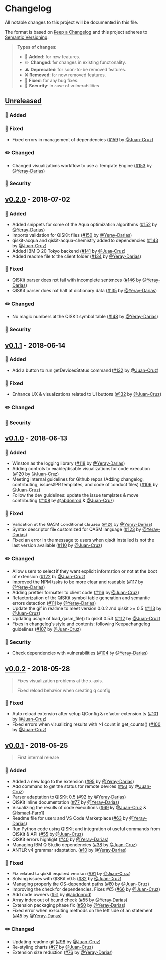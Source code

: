 # Changelog

All notable changes to this project will be documented in this file.

The format is based on [Keep a Changelog](http://keepachangelog.com/en/1.0.0/)
and this project adheres to [Semantic Versioning](http://semver.org/spec/v2.0.0.html).

> **Types of changes**:
>
> - 🎉 **Added**: for new features.
> - ✏️ **Changed**: for changes in existing functionality.
> - ⚠️ **Deprecated**: for soon-to-be removed features.
> - ❌ **Removed**: for now removed features.
> - 🐛 **Fixed**: for any bug fixes.
> - 👾 **Security**: in case of vulnerabilities.

## [Unreleased]

### 🎉 Added

### 🐛 Fixed
- Fixed errors in management of dependencies ([#159](https://github.ibm.com/IBMQuantum/qiskit-studio/pull/159) by [@Juan-Cruz](https://github.ibm.com/Juan-Cruz))

### ✏️ Changed
- Changed visualizations workflow to use a Template Engine ([#153](https://github.ibm.com/IBMQuantum/qiskit-studio/pull/53) by [@Yeray-Darias](https://github.ibm.com/Yeray-Darias))

### 👾 Security

## [v0.2.0] - 2018-07-02

### 🎉 Added
- Added snippets for some of the Aqua optimization algorithms ([#152](https://github.ibm.com/IBMQuantum/qiskit-studio/pull/152) by [@Yeray-Darias](https://github.ibm.com/Yeray-Darias))
- Imports validation for QISKit files ([#150](https://github.ibm.com/IBMQuantum/qiskit-studio/pull/150) by [@Yeray-Darias](https://github.ibm.com/Yeray-Darias))
- qiskit-acqua and qiskit-acqua-chemistry added to dependencies ([#143](https://github.ibm.com/IBMQuantum/qiskit-studio/pull/143) by [@Juan-Cruz](https://github.ibm.com/Juan-Cruz))
- Added IBM Q 20 Tokyo backend ([#141](https://github.ibm.com/IBMQuantum/qiskit-studio/pull/141) by [@Juan-Cruz](https://github.ibm.com/Juan-Cruz))
- Added readme file to the client folder ([#134](https://github.ibm.com/IBMQuantum/qiskit-studio/pull/134) by [@Yeray-Darias](https://github.ibm.com/Yeray-Darias))

### 🐛 Fixed
- QISKit parser does not fail with incomplete sentences ([#146](https://github.ibm.com/IBMQuantum/qiskit-studio/pull/146) by [@Yeray-Darias](https://github.ibm.com/Yeray-Darias))
- QISKit parser does not halt at dictionary data ([#135](https://github.ibm.com/IBMQuantum/qiskit-studio/pull/135) by [@Yeray-Darias](https://github.ibm.com/Yeray-Darias))

### ✏️ Changed
- No magic numbers at the QISKit symbol table ([#148](https://github.ibm.com/IBMQuantum/qiskit-studio/pull/148) by [@Yeray-Darias](https://github.ibm.com/Yeray-Darias))

### 👾 Security


## [v0.1.1] - 2018-06-14

### 🎉 Added
- Add a button to run getDevicesStatus command ([#132](https://github.ibm.com/IBMQuantum/qiskit-studio/pull/132) by [@Juan-Cruz](https://github.ibm.com/Juan-Cruz))

### 🐛 Fixed
- Enhance UX & visualizations related to UI buttons ([#132](https://github.ibm.com/IBMQuantum/qiskit-studio/pull/132) by [@Juan-Cruz](https://github.ibm.com/Juan-Cruz))

### ✏️ Changed

### 👾 Security


## [v0.1.0] - 2018-06-13

### 🎉 Added

- Winston as the logging library ([#118](https://github.ibm.com/IBMQuantum/qiskit-studio/pull/118) by [@Yeray-Darias](https://github.ibm.com/Yeray-Darias))
- Adding controls to enable/disable visualizations for code execution ([#120](https://github.ibm.com/IBMQuantum/qiskit-studio/pull/120) by [@Juan-Cruz](https://github.ibm.com/Juan-Cruz))
- Meeting internal guidelines for Github repos (Adding changelog, contributing, issues&PR templates, and code of conduct files) ([#106](https://github.ibm.com/IBMQuantum/qiskit-studio/pull/106) by [@Juan-Cruz](https://github.ibm.com/Juan-Cruz))
- Follow the dev guidelines: update the issue templates & move contributing ([#108](https://github.ibm.com/IBMQuantum/qiskit-studio/pull/108) by [@abdonrod](https://github.ibm.com/abdonrod) & [@Juan-Cruz](https://github.ibm.com/abdonrod))

### 🐛 Fixed

- Validation at the QASM conditional clauses ([#128](https://github.ibm.com/IBMQuantum/qiskit-studio/pull/128) by [@Yeray-Darias](https://github.ibm.com/Yeray-Darias))
- Syntax descriptor file customized for QASM language ([#123](https://github.ibm.com/IBMQuantum/qiskit-studio/pull/123) by [@Yeray-Darias](https://github.ibm.com/Yeray-Darias))
- Fixed an error in the message to users when qiskit installed is not the last version available ([#110](https://github.ibm.com/IBMQuantum/qiskit-studio/pull/110) by [@Juan-Cruz](https://github.ibm.com/Juan-Cruz))

### ✏️ Changed

- Allow users to select if they want explicit information or not at the boot of extension ([#122](https://github.ibm.com/IBMQuantum/qiskit-studio/pull/122) by [@Juan-Cruz](https://github.ibm.com/Juan-Cruz))
- Improved the NPM tasks to be more clear and readable ([#117](https://github.ibm.com/IBMQuantum/qiskit-studio/pull/117) by [@Yeray-Darias](https://github.ibm.com/Yeray-Darias))
- Adding prettier formatter to client code ([#116](https://github.ibm.com/IBMQuantum/qiskit-studio/pull/116) by [@Juan-Cruz](https://github.ibm.com/Juan-Cruz))
- Refactorization of the QISKit symbol table generation and semantic errors detection ([#111](https://github.ibm.com/IBMQuantum/qiskit-studio/pull/111) by [@Yeray-Darias](https://github.ibm.com/Yeray-Darias))
- Update the gif in readme to meet version 0.0.2 and qiskit >= 0.5 ([#113](https://github.ibm.com/IBMQuantum/qiskit-studio/pull/113) by [@Juan-Cruz](https://github.ibm.com/Juan-Cruz))
- Updating usage of load_qasm_file() to qiskit 0.5.3 ([#112](https://github.ibm.com/IBMQuantum/qiskit-studio/pull/112) by [@Juan-Cruz](https://github.ibm.com/Juan-Cruz))
- Fixes in changelog's style and contents: following Keepachangelog guidelines ([#107](https://github.ibm.com/IBMQuantum/qiskit-studio/pull/107) by [@Juan-Cruz](https://github.ibm.com/Juan-Cruz))

### 👾 Security

- Check dependencies with vulnerabilities ([#104](https://github.ibm.com/IBMQuantum/qiskit-studio/pull/104) by [@Yeray-Darias](https://github.ibm.com/Yeray-Darias))

## [v0.0.2] - 2018-05-28

> Fixes visualization problems at the x-axis.
>
> Fixed reload behavior when creating q config.

### 🐛 Fixed

- Auto reload extension after setup QConfig & refactor extension.ts ([#101](https://github.ibm.com/IBMQuantum/qiskit-studio/pull/101) by [@Juan-Cruz](https://github.ibm.com/Juan-Cruz))
- Fixed errors when visualizing results with >1 count in get_counts() ([#100](https://github.ibm.com/IBMQuantum/qiskit-studio/pull/100) by [@Juan-Cruz](https://github.ibm.com/Juan-Cruz))

## [v0.0.1] - 2018-05-25

> First internal release

### 🎉 Added

- Added a new logo to the extension ([#95](https://github.ibm.com/IBMQuantum/qiskit-studio/pull/96) by [@Yeray-Darias](https://github.ibm.com/Yeray-Darias))
- Add command to get the status for remote devices ([#93](https://github.ibm.com/IBMQuantum/qiskit-studio/pull/93) by [@Juan-Cruz](https://github.ibm.com/Juan-Cruz))
- Parser adaptation to QISKit 0.5 ([#92](https://github.ibm.com/IBMQuantum/qiskit-studio/pull/92) by [@Yeray-Darias](https://github.ibm.com/Yeray-Darias))
- QISKit inline documentation ([#77](https://github.ibm.com/IBMQuantum/qiskit-studio/pull/77) by [@Yeray-Darias](https://github.ibm.com/Yeray-Darias))
- Visualizing the results of code executions ([#69](https://github.ibm.com/IBMQuantum/qiskit-studio/pull/69) by [@Juan-Cruz](https://github.ibm.com/Juan-Cruz) & [@Ismael-Faro1](https://github.ibm.com/Ismael-Faro1))
- Readme file for users and VS Code Marketplace ([#63](https://github.ibm.com/IBMQuantum/qiskit-studio/pull/63) by [@Yeray-Darias](https://github.ibm.com/Yeray-Darias))
- Run Python code using QISKit and integration of useful commands from QISKit & API ([#55](https://github.ibm.com/IBMQuantum/qiskit-studio/pull/55) by [@Juan-Cruz](https://github.ibm.com/Juan-Cruz))
- QISKit errors highlight ([#40](https://github.ibm.com/IBMQuantum/qiskit-studio/pull/40) by [@Yeray-Darias](https://github.ibm.com/Yeray-Darias))
- Managing IBM Q Studio dependencies ([#38](https://github.ibm.com/IBMQuantum/qiskit-studio/pull/38) by [@Juan-Cruz](https://github.ibm.com/Juan-Cruz))
- ANTLR v4 grammar adaptation. ([#10](https://github.ibm.com/IBMQuantum/qiskit-studio/pull/10) by [@Yeray-Darias](https://github.ibm.com/Yeray-Darias))

### 🐛 Fixed

- Fix related to qiskit required version ([#91](https://github.ibm.com/IBMQuantum/qiskit-studio/pull/91) by [@Juan-Cruz](https://github.ibm.com/Juan-Cruz))
- Solving issues with QISKit v0.5 ([#82](https://github.ibm.com/IBMQuantum/qiskit-studio/pull/82) by [@Juan-Cruz](https://github.ibm.com/Juan-Cruz))
- Managing properly the OS-dependent paths ([#80](https://github.ibm.com/IBMQuantum/qiskit-studio/pull/80) by [@Juan-Cruz](https://github.ibm.com/Juan-Cruz))
- Improving the check for dependencies. Fixes #65 ([#66](https://github.ibm.com/IBMQuantum/qiskit-studio/pull/66) by [@Juan-Cruz](https://github.ibm.com/Juan-Cruz))
- Add code owners ([#61](https://github.ibm.com/IBMQuantum/qiskit-studio/pull/61) by [@abdonrod](https://github.ibm.com/abdonrod))
- Array index out of bound check ([#55](https://github.ibm.com/IBMQuantum/qiskit-studio/pull/53) by [@Yeray-Darias](https://github.ibm.com/Yeray-Darias))
- Extension packaging phase fix ([#50](https://github.ibm.com/IBMQuantum/qiskit-studio/pull/50) by [@Yeray-Darias](https://github.ibm.com/Yeray-Darias))
- Fixed error when executing methods on the left side of an statement ([#45](https://github.ibm.com/IBMQuantum/qiskit-studio/pull/45) by [@Yeray-Darias](https://github.ibm.com/Yeray-Darias))

### ✏️ Changed

- Updating readme gif ([#98](https://github.ibm.com/IBMQuantum/qiskit-studio/pull/98) by [@Juan-Cruz](https://github.ibm.com/Juan-Cruz))
- Re-styling charts ([#97](https://github.ibm.com/IBMQuantum/qiskit-studio/pull/97) by [@Juan-Cruz](https://github.ibm.com/Juan-Cruz))
- Extension size reduction ([#76](https://github.ibm.com/IBMQuantum/qiskit-studio/pull/76) by [@Yeray-Darias](https://github.ibm.com/Yeray-Darias))

[Unreleased]: https://github.ibm.com/IBMQuantum/qiskit-studio/compare/v0.2.0...HEAD
[v0.2.0]: https://github.ibm.com/IBMQuantum/qiskit-studio/compare/v0.1.1...v0.2.0
[v0.1.1]: https://github.ibm.com/IBMQuantum/qiskit-studio/compare/v0.1.0...v0.1.1
[v0.1.0]: https://github.ibm.com/IBMQuantum/qiskit-studio/compare/v0.0.2...v0.1.0
[v0.0.2]: https://github.ibm.com/IBMQuantum/qiskit-studio/compare/v0.0.1...v0.0.2
[v0.0.1]: https://github.ibm.com/IBMQuantum/qiskit-studio/compare/d35decaf632f7b197c9df496a624baf2f46400d7...v0.0.1
